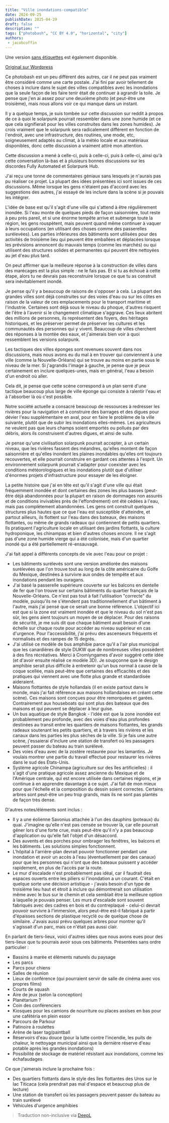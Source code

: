 ```yaml
---
title: "Ville inondations-compatible"
date: 2024-09-25
publishDate: 2025-04-29
draft: false
description: ""
tags: ["photobash", "CC BY 4.0", "horizontal", "city"]
authors:
 - jacobcoffin
---
```


Une version <a href="no_labels.jpg" target="_blank">sans étiquettes</a> est également disponible.

[Original sur Wordpress](https://jacobcoffinwrites.wordpress.com/2024/09/26/flood-compatible-solarpunk-city-photobash/)

Ce photobash est un peu différent des autres, car il ne peut pas vraiment être considéré comme une carte postale. J'ai fini par avoir tellement de choses à inclure dans le sujet des villes compatibles avec les inondations que la seule façon de les faire tenir était de continuer à agrandir la toile. Je pense que j'en ai assez pour une deuxième photo (et peut-être une troisième), mais nous allons voir ce qui manque dans un instant.

Il y a quelque temps, je suis tombée sur cette discussion sur reddit à propos de ce à quoi le solarpunk pourrait ressembler dans une zone humide (et ce que cela signifierait pour les villes construites dans les zones humides). Je crois vraiment que le solarpunk sera radicalement différent en fonction de l'endroit, avec une infrastructure, des routines, une mode, etc, soigneusement adaptés au climat, à la météo locale et aux matériaux disponibles, donc cette discussion a vraiment attiré mon attention.

Cette discussion a mené à celle-ci, puis à celle-ci, puis à celle-ci, ainsi qu'à cette conversation là-bas et à plusieurs bonnes discussions sur les discordes Fully Automated et Solarpunk Hub.

J'ai reçu une tonne de commentaires géniaux sans lesquels je n'aurais pas pu réaliser ce projet. La plupart des idées présentées ici sont issues de ces discussions. Même lorsque les gens n'étaient pas d'accord avec les suggestions des autres, j'ai essayé de les inclure dans la scène si je pouvais les intégrer.

L'idée de base est qu'il s'agit d'une ville qui s'attend à être régulièrement inondée. Si l'eau monte de quelques pieds de façon saisonnière, tout reste à peu près pareil, et si une énorme tempête arrive et submerge toute la région, les gens rouspètent, mais peuvent quand même continuer à vaquer à leurs occupations (en utilisant des choses comme des passerelles surélevées). Les parties inférieures des bâtiments sont utilisées pour des activités de troisième lieu qui peuvent être emballées et déplacées lorsque les prévisions annoncent du mauvais temps (comme les marchés) ou qui utilisent des structures solides et permanentes qui peuvent être nettoyées au jet d'eau plus tard.

On peut affirmer que la meilleure réponse à la construction de villes dans des marécages est la plus simple : ne le fais pas. Et si tu as échoué à cette étape, alors tu ne devrais pas reconstruire lorsque ce que tu as construit sera inévitablement inondé.

Je pense qu'il y a beaucoup de raisons de s'opposer à cela. La plupart des grandes villes sont déjà construites sur des voies d'eau ou sur les côtes en raison de la valeur de ces emplacements pour le transport maritime et l'industrie. Certaines sont déjà sous le niveau du phoque, d'autres risquent de l'être à l'avenir si le changement climatique s'aggrave. Ces lieux abritent des millions de personnes, ils représentent des foyers, des héritages historiques, et les préserver permet de préserver les cultures et les communautés des personnes qui y vivent. Beaucoup de villes cherchent des réponses à la montée des eaux, et j'aimerais bien voir à quoi ressemblent les versions solarpunk.

Les tactiques des villes éponges sont revenues souvent dans nos discussions, mais nous avons eu du mal à en trouver qui conviennent à une ville (comme la Nouvelle-Orléans) qui se trouve au moins en partie sous le niveau de la mer. Si j'agrandis l'image à gauche, je pense que je peux certainement en inclure quelques-unes, mais en général, l'eau a besoin d'un endroit où aller.

Cela dit, je pense que cette scène correspond à un plan serré d'une tactique beaucoup plus large de ville éponge qui consiste à ralentir l'eau et à l'absorber là où c'est possible.

Notre société actuelle a consacré beaucoup de ressources à redresser les rivières pour la navigation et à construire des barrages et des digues pour dévier l'eau supplémentaire en aval, pour en faire le problème de la ville suivante, plutôt que de subir les inondations elles-mêmes. Les agriculteurs ne veulent pas que leurs champs soient emportés ou pollués par des débris, alors ils construisent d'autres digues, et ainsi de suite.

Je pense qu'une civilisation solarpunk pourrait accepter, à un certain niveau, que les rivières fassent des méandres, qu'elles montent de façon saisonnière et qu'elles inondent les plaines inondables qu'elles ont toujours recouvertes, et elle pourrait construire en gardant ces attentes à l'esprit. Un environnement solarpunk pourrait s'adapter pour coexister avec les conditions météorologiques et les inondations plutôt que d'utiliser d'énormes projets d'infrastructure pour essayer de les éloigner.

La petite histoire que j'ai en tête est qu'il s'agit d'une ville qui était fréquemment inondée et dont certaines des zones les plus basses (peut-être déjà abandonnées pour la plupart en raison de dommages non assurés et de conditions invivables près de l'effondrement) ont été cédées à l'eau, mais pas complètement abandonnées. Les gens ont construit quelques structures plus hautes que ce que l'eau est susceptible d'atteindre, et partout ailleurs, ils flottent sur l'eau dans des bateaux, des maisons flottantes, ou même de grands radeaux qui contiennent de petits quartiers. Ils pratiquent l'agriculture locale en utilisant des jardins flottants, la culture hydroponique, les chinampas et bien d'autres choses encore. Il ne s'agit pas d'une zone humide vierge qui a été colonisée, mais d'un quartier inondé qui a été partiellement ré-ensauvagé.

J'ai fait appel à différents concepts de vie avec l'eau pour ce projet :

 - Les bâtiments surélevés sont une version améliorée des maisons surélevées que l'on trouve tout au long de la côte américaine du Golfe du Mexique, destinées à survivre aux ondes de tempête et aux inondations pendant les ouragans.
 - J'ai basé la passerelle supérieure couverte sur les balcons en dentelle de fer que l'on trouve sur certains bâtiments du quartier français de la Nouvelle-Orléans. Ce n'est pas tout à fait l'utilisation "correcte" du modèle, puisqu'ils ne s'étendent pas traditionnellement d'un bâtiment à l'autre, mais j'ai pensé que ce serait une bonne référence. L'objectif ici est que si la zone est vraiment inondée et que le niveau du sol n'est pas sûr, les gens aient toujours un moyen de se déplacer. Pour des raisons de sécurité, je me suis dit que chaque bâtiment avait besoin d'une échelle sur chaque route pour accéder au niveau supérieur en cas d'urgence. Pour l'accessibilité, j'ai prévu des ascenseurs fréquents et normalisés et des rampes de 15 degrés.
 - J'ai utilisé ce modèle de bus amphibie parce qu'il a l'air plus municipal que les canardières de style DUKW que de nombreuses villes possèdent à des fins récréatives. Merci à Cromlyngames d'avoir suggéré cette idée (et d'avoir ensuite réalisé ce modèle 3D). Je soupçonne que le design amphibie serait plus difficile à entretenir qu'un bus normal à cause de la coque scellée, mais peut-être que certaines des efficacités et des pratiques qui viennent avec une flotte plus grande et standardisée aideraient.
 - Maisons flottantes de style hollandais (il en existe partout dans le monde, mais j'ai fait référence aux maisons hollandaises en créant cette scène). Ces maisons sont conçues pour être remorquées et garées. Contrairement aux houseboats qui sont plus des bateaux que des maisons et qui peuvent se déplacer à leur guise.
 - Un bus aquatique de style Bangkok - l'idée est que la zone inondée est probablement peu profonde, avec des voies d'eau plus profondes destinées au transit entre les quartiers de maisons flottantes, les grands radeaux soutenant les petits quartiers, et à travers les rivières et les canaux dans les parties les plus sèches de la ville. Si je fais une autre scène, j'essaierai d'inclure une station de transfert où les passagers peuvent passer du bateau au train surélevé.
 - Des voies d'eau avec de la zostère restaurée pour les lamantins. Je voulais montrer une partie du travail effectué pour restaurer les rivières dans le sud des États-Unis.
 - Système agricole Chinampa (agriculture sur des îles artificielles) : il s'agit d'une pratique agricole assez ancienne du Mexique et de l'Amérique centrale, qui est encore utilisée dans certaines régions, et je continue à en apprendre davantage à ce sujet. J'ai fait de mon mieux pour que l'échelle et la composition du dessin soient correctes. Certains arbres sont peut-être un peu trop grands, mais ils ne sont pas plantés de façon très dense.

D'autres notes/éléments sont inclus :

 - Il y a une éolienne Savonius attachée à l'un des dauphins (poteaux) du quai. J'imagine qu'elle n'est pas censée se trouver là, car elle pourrait gêner lors d'une forte crue, mais peut-être qu'il n'y a pas beaucoup d'application ou qu'elle fait l'objet d'un désaccord.
 - Des auvents et des porches pour ombrager les fenêtres, les balcons et les bâtiments. Les solutions simples fonctionnent.
 - L'hôpital à l'arrière-plan devrait pouvoir fonctionner pendant une inondation et avoir un accès à l'eau (éventuellement par des canaux) pour que les personnes qui n'ont que des bateaux puissent y accéder rapidement, en plus de l'accès par la route.
 - Le mur d'escalade n'est probablement pas idéal, car il faudrait des espaces ouverts entre les piliers si l'inondation a un courant. C'était en quelque sorte une décision artistique - j'avais besoin d'un type de troisième lieu haut et étroit à inclure qui démontrerait son utilisation même avec le bus sur le chemin et cela semblait être la meilleure option à laquelle je pouvais penser. Les murs d'escalade sont souvent fabriqués avec des cadres en bois et du contreplaqué - celui-ci devrait pouvoir survivre à l'immersion, alors peut-être est-il fabriqué à partir d'épaisses sections de plastique recyclé ou de quelque chose de similaire. J'avais aussi prévu quelques arbres pour montrer qu'il s'agissait d'un parc, mais ce n'était pas aussi clair.

En parlant de tiers-lieux, voici d'autres idées que nous avons eues pour des tiers-lieux que tu pourrais avoir sous ces bâtiments. Présentées sans ordre particulier :

 - Bassins à marée et éléments naturels du paysage
 - Les parcs
 - Parcs pour chiens
 - Salles de réunion
 - Lieux de conférence (qui pourraient servir de salle de cinéma avec vos propres films)
 - Courts de squash
 - Aire de jeux (selon la conception)
 - Planétarium ?
 - Coin des conférenciers
 - Kiosques pour les camions de nourriture ou places assises en bas pour une cafétéria en plein essor
 - Parcours de Parkour
 - Patinoire à roulettes
 - Arène de laser tag/paintball
 - Réservoirs d'eau douce (pour la lutte contre l'incendie, les puits de chaleur, le nettoyage municipal ainsi que la dernière réserve d'eau potable après les grandes inondations)
 - Possibilité de stockage de matériel résistant aux inondations, comme les échafaudages

Ce que j'aimerais inclure la prochaine fois :

 - Des quartiers flottants dans le style des îles flottantes des Uros sur le lac Titicaca (cela prendrait pas mal d'espace et beaucoup plus de lecture)
 - Une station de transfert où les passagers peuvent passer du bateau au train surélevé
 - Véhicules d'urgence amphibies

> Traduction non-inclusive via [DeepL](https://www.deepl.com/translator)
